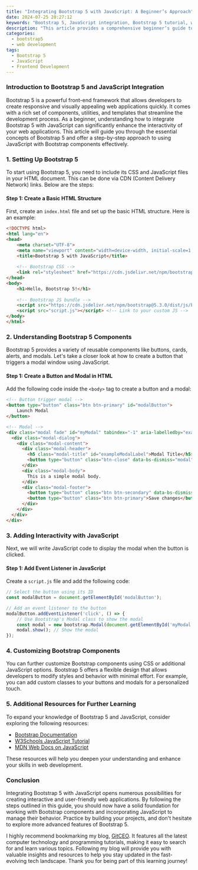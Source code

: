 ```yaml
---
title: "Integrating Bootstrap 5 with JavaScript: A Beginner’s Approach"
date: 2024-07-25 20:27:12
keywords: "Bootstrap 5, JavaScript integration, Bootstrap 5 tutorial, web development, responsive design"
description: "This article provides a comprehensive beginner’s guide to integrating Bootstrap 5 with JavaScript. It covers the fundamental concepts of Bootstrap 5, how to leverage its components with JavaScript, and step-by-step instructions on creating a responsive web application. Following this tutorial, you will gain a solid understanding of how to use Bootstrap's utility classes, JavaScript components, and event handling to build interactive web pages. This guide serves as a resource for both beginners and seasoned developers who wish to enhance their web development skills through practical examples and clear explanations."
categories:
  - bootstrap5
  - web development
tags:
  - Bootstrap 5
  - JavaScript
  - Frontend Development
---
```


### Introduction to Bootstrap 5 and JavaScript Integration

Bootstrap 5 is a powerful front-end framework that allows developers to create responsive and visually appealing web applications quickly. It comes with a rich set of components, utilities, and templates that streamline the development process. As a beginner, understanding how to integrate Bootstrap 5 with JavaScript can significantly enhance the interactivity of your web applications. This article will guide you through the essential concepts of Bootstrap 5 and offer a step-by-step approach to using JavaScript with Bootstrap components effectively.

<!-- more -->

### 1. Setting Up Bootstrap 5

To start using Bootstrap 5, you need to include its CSS and JavaScript files in your HTML document. This can be done via CDN (Content Delivery Network) links. Below are the steps:

#### Step 1: Create a Basic HTML Structure

First, create an `index.html` file and set up the basic HTML structure. Here is an example:

```html
<!DOCTYPE html>
<html lang="en">
<head>
    <meta charset="UTF-8">
    <meta name="viewport" content="width=device-width, initial-scale=1.0">
    <title>Bootstrap 5 with JavaScript</title>
    
    <!-- Bootstrap CSS -->
    <link rel="stylesheet" href="https://cdn.jsdelivr.net/npm/bootstrap@5.3.0/dist/css/bootstrap.min.css">
</head>
<body>
    <h1>Hello, Bootstrap 5!</h1>
    
    <!-- Bootstrap JS bundle -->
    <script src="https://cdn.jsdelivr.net/npm/bootstrap@5.3.0/dist/js/bootstrap.bundle.min.js"></script>
    <script src="script.js"></script> <!-- Link to your custom JS -->
</body>
</html>
```

### 2. Understanding Bootstrap 5 Components

Bootstrap 5 provides a variety of reusable components like buttons, cards, alerts, and modals. Let's take a closer look at how to create a button that triggers a modal window using JavaScript.

#### Step 1: Create a Button and Modal in HTML

Add the following code inside the `<body>` tag to create a button and a modal:

```html
<!-- Button trigger modal -->
<button type="button" class="btn btn-primary" id="modalButton">
    Launch Modal
</button>

<!-- Modal -->
<div class="modal fade" id="myModal" tabindex="-1" aria-labelledby="exampleModalLabel" aria-hidden="true">
  <div class="modal-dialog">
    <div class="modal-content">
      <div class="modal-header">
        <h5 class="modal-title" id="exampleModalLabel">Modal Title</h5>
        <button type="button" class="btn-close" data-bs-dismiss="modal" aria-label="Close"></button>
      </div>
      <div class="modal-body">
        This is a simple modal body.
      </div>
      <div class="modal-footer">
        <button type="button" class="btn btn-secondary" data-bs-dismiss="modal">Close</button>
        <button type="button" class="btn btn-primary">Save changes</button>
      </div>
    </div>
  </div>
</div>
```

### 3. Adding Interactivity with JavaScript

Next, we will write JavaScript code to display the modal when the button is clicked.

#### Step 1: Add Event Listener in JavaScript

Create a `script.js` file and add the following code:

```javascript
// Select the button using its ID
const modalButton = document.getElementById('modalButton');

// Add an event listener to the button
modalButton.addEventListener('click', () => {
    // Use Bootstrap's Modal class to show the modal
    const modal = new bootstrap.Modal(document.getElementById('myModal'));
    modal.show(); // Show the modal
});
```

### 4. Customizing Bootstrap Components

You can further customize Bootstrap components using CSS or additional JavaScript options. Bootstrap 5 offers a flexible design that allows developers to modify styles and behavior with minimal effort. For example, you can add custom classes to your buttons and modals for a personalized touch.

### 5. Additional Resources for Further Learning

To expand your knowledge of Bootstrap 5 and JavaScript, consider exploring the following resources:

- [Bootstrap Documentation](https://getbootstrap.com/docs/5.3/getting-started/introduction/)
- [W3Schools JavaScript Tutorial](https://www.w3schools.com/js/)
- [MDN Web Docs on JavaScript](https://developer.mozilla.org/en-US/docs/Web/JavaScript)

These resources will help you deepen your understanding and enhance your skills in web development.

### Conclusion

Integrating Bootstrap 5 with JavaScript opens numerous possibilities for creating interactive and user-friendly web applications. By following the steps outlined in this guide, you should now have a solid foundation for working with Bootstrap components and incorporating JavaScript to manage their behavior. Practice by building your projects, and don't hesitate to explore more advanced features of Bootstrap 5. 

I highly recommend bookmarking my blog, [GitCEO](https://gitceo.com). It features all the latest computer technology and programming tutorials, making it easy to search for and learn various topics. Following my blog will provide you with valuable insights and resources to help you stay updated in the fast-evolving tech landscape. Thank you for being part of this learning journey!
